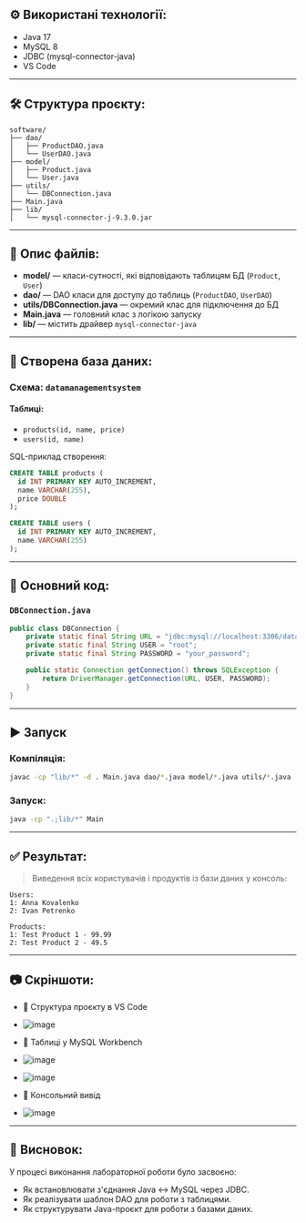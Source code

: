 ## ⚙️ Використані технології:
- Java 17
- MySQL 8
- JDBC (mysql-connector-java)
- VS Code

---

## 🛠️ Структура проєкту:

```
software/
├── dao/
│   ├── ProductDAO.java
│   └── UserDAO.java
├── model/
│   ├── Product.java
│   └── User.java
├── utils/
│   └── DBConnection.java
├── Main.java
├── lib/
│   └── mysql-connector-j-9.3.0.jar
```

---

## 📂 Опис файлів:

- **model/** — класи-сутності, які відповідають таблицям БД (`Product`, `User`)
- **dao/** — DAO класи для доступу до таблиць (`ProductDAO`, `UserDAO`)
- **utils/DBConnection.java** — окремий клас для підключення до БД
- **Main.java** — головний клас з логікою запуску
- **lib/** — містить драйвер `mysql-connector-java`

---

## 🧱 Створена база даних:

### Схема: `datamanagementsystem`

#### Таблиці:
- `products(id, name, price)`
- `users(id, name)`

SQL-приклад створення:
```sql
CREATE TABLE products (
  id INT PRIMARY KEY AUTO_INCREMENT,
  name VARCHAR(255),
  price DOUBLE
);

CREATE TABLE users (
  id INT PRIMARY KEY AUTO_INCREMENT,
  name VARCHAR(255)
);
```

---

## 📌 Основний код:

### `DBConnection.java`
```java
public class DBConnection {
    private static final String URL = "jdbc:mysql://localhost:3306/datamanagementsystem";
    private static final String USER = "root";
    private static final String PASSWORD = "your_password";

    public static Connection getConnection() throws SQLException {
        return DriverManager.getConnection(URL, USER, PASSWORD);
    }
}
```

---

## ▶️ Запуск

### Компіляція:
```bash
javac -cp "lib/*" -d . Main.java dao/*.java model/*.java utils/*.java
```

### Запуск:
```bash
java -cp ".;lib/*" Main
```

---

## ✅ Результат:
> Виведення всіх користувачів і продуктів із бази даних у консоль:
```
Users:
1: Anna Kovalenko
2: Ivan Petrenko

Products:
1: Test Product 1 - 99.99
2: Test Product 2 - 49.5
```

---

## 📷 Скріншоти:

- 📌 Структура проєкту в VS Code
- ![image](https://github.com/user-attachments/assets/621575cd-031e-4d96-bf43-53bb3b1640a9)

- 📌 Таблиці у MySQL Workbench
- ![image](https://github.com/user-attachments/assets/e42c88cd-32b4-47bb-85fb-823bd3a77362)
- ![image](https://github.com/user-attachments/assets/fb396877-d50d-4f83-860c-6bd9fd209367)


- 📌 Консольний вивід
- ![image](https://github.com/user-attachments/assets/5df2d48a-785c-4b45-95a9-89cc4a93cb5a)


---

## 🧠 Висновок:
У процесі виконання лабораторної роботи було засвоєно:
- Як встановлювати з'єднання Java ↔ MySQL через JDBC.
- Як реалізувати шаблон DAO для роботи з таблицями.
- Як структурувати Java-проєкт для роботи з базами даних.
